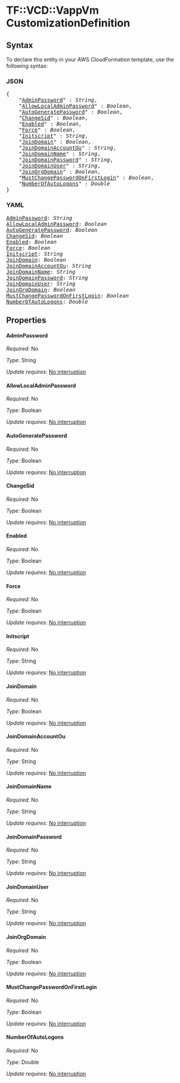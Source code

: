 # TF::VCD::VappVm CustomizationDefinition

## Syntax

To declare this entity in your AWS CloudFormation template, use the following syntax:

### JSON

<pre>
{
    "<a href="#adminpassword" title="AdminPassword">AdminPassword</a>" : <i>String</i>,
    "<a href="#allowlocaladminpassword" title="AllowLocalAdminPassword">AllowLocalAdminPassword</a>" : <i>Boolean</i>,
    "<a href="#autogeneratepassword" title="AutoGeneratePassword">AutoGeneratePassword</a>" : <i>Boolean</i>,
    "<a href="#changesid" title="ChangeSid">ChangeSid</a>" : <i>Boolean</i>,
    "<a href="#enabled" title="Enabled">Enabled</a>" : <i>Boolean</i>,
    "<a href="#force" title="Force">Force</a>" : <i>Boolean</i>,
    "<a href="#initscript" title="Initscript">Initscript</a>" : <i>String</i>,
    "<a href="#joindomain" title="JoinDomain">JoinDomain</a>" : <i>Boolean</i>,
    "<a href="#joindomainaccountou" title="JoinDomainAccountOu">JoinDomainAccountOu</a>" : <i>String</i>,
    "<a href="#joindomainname" title="JoinDomainName">JoinDomainName</a>" : <i>String</i>,
    "<a href="#joindomainpassword" title="JoinDomainPassword">JoinDomainPassword</a>" : <i>String</i>,
    "<a href="#joindomainuser" title="JoinDomainUser">JoinDomainUser</a>" : <i>String</i>,
    "<a href="#joinorgdomain" title="JoinOrgDomain">JoinOrgDomain</a>" : <i>Boolean</i>,
    "<a href="#mustchangepasswordonfirstlogin" title="MustChangePasswordOnFirstLogin">MustChangePasswordOnFirstLogin</a>" : <i>Boolean</i>,
    "<a href="#numberofautologons" title="NumberOfAutoLogons">NumberOfAutoLogons</a>" : <i>Double</i>
}
</pre>

### YAML

<pre>
<a href="#adminpassword" title="AdminPassword">AdminPassword</a>: <i>String</i>
<a href="#allowlocaladminpassword" title="AllowLocalAdminPassword">AllowLocalAdminPassword</a>: <i>Boolean</i>
<a href="#autogeneratepassword" title="AutoGeneratePassword">AutoGeneratePassword</a>: <i>Boolean</i>
<a href="#changesid" title="ChangeSid">ChangeSid</a>: <i>Boolean</i>
<a href="#enabled" title="Enabled">Enabled</a>: <i>Boolean</i>
<a href="#force" title="Force">Force</a>: <i>Boolean</i>
<a href="#initscript" title="Initscript">Initscript</a>: <i>String</i>
<a href="#joindomain" title="JoinDomain">JoinDomain</a>: <i>Boolean</i>
<a href="#joindomainaccountou" title="JoinDomainAccountOu">JoinDomainAccountOu</a>: <i>String</i>
<a href="#joindomainname" title="JoinDomainName">JoinDomainName</a>: <i>String</i>
<a href="#joindomainpassword" title="JoinDomainPassword">JoinDomainPassword</a>: <i>String</i>
<a href="#joindomainuser" title="JoinDomainUser">JoinDomainUser</a>: <i>String</i>
<a href="#joinorgdomain" title="JoinOrgDomain">JoinOrgDomain</a>: <i>Boolean</i>
<a href="#mustchangepasswordonfirstlogin" title="MustChangePasswordOnFirstLogin">MustChangePasswordOnFirstLogin</a>: <i>Boolean</i>
<a href="#numberofautologons" title="NumberOfAutoLogons">NumberOfAutoLogons</a>: <i>Double</i>
</pre>

## Properties

#### AdminPassword

_Required_: No

_Type_: String

_Update requires_: [No interruption](https://docs.aws.amazon.com/AWSCloudFormation/latest/UserGuide/using-cfn-updating-stacks-update-behaviors.html#update-no-interrupt)

#### AllowLocalAdminPassword

_Required_: No

_Type_: Boolean

_Update requires_: [No interruption](https://docs.aws.amazon.com/AWSCloudFormation/latest/UserGuide/using-cfn-updating-stacks-update-behaviors.html#update-no-interrupt)

#### AutoGeneratePassword

_Required_: No

_Type_: Boolean

_Update requires_: [No interruption](https://docs.aws.amazon.com/AWSCloudFormation/latest/UserGuide/using-cfn-updating-stacks-update-behaviors.html#update-no-interrupt)

#### ChangeSid

_Required_: No

_Type_: Boolean

_Update requires_: [No interruption](https://docs.aws.amazon.com/AWSCloudFormation/latest/UserGuide/using-cfn-updating-stacks-update-behaviors.html#update-no-interrupt)

#### Enabled

_Required_: No

_Type_: Boolean

_Update requires_: [No interruption](https://docs.aws.amazon.com/AWSCloudFormation/latest/UserGuide/using-cfn-updating-stacks-update-behaviors.html#update-no-interrupt)

#### Force

_Required_: No

_Type_: Boolean

_Update requires_: [No interruption](https://docs.aws.amazon.com/AWSCloudFormation/latest/UserGuide/using-cfn-updating-stacks-update-behaviors.html#update-no-interrupt)

#### Initscript

_Required_: No

_Type_: String

_Update requires_: [No interruption](https://docs.aws.amazon.com/AWSCloudFormation/latest/UserGuide/using-cfn-updating-stacks-update-behaviors.html#update-no-interrupt)

#### JoinDomain

_Required_: No

_Type_: Boolean

_Update requires_: [No interruption](https://docs.aws.amazon.com/AWSCloudFormation/latest/UserGuide/using-cfn-updating-stacks-update-behaviors.html#update-no-interrupt)

#### JoinDomainAccountOu

_Required_: No

_Type_: String

_Update requires_: [No interruption](https://docs.aws.amazon.com/AWSCloudFormation/latest/UserGuide/using-cfn-updating-stacks-update-behaviors.html#update-no-interrupt)

#### JoinDomainName

_Required_: No

_Type_: String

_Update requires_: [No interruption](https://docs.aws.amazon.com/AWSCloudFormation/latest/UserGuide/using-cfn-updating-stacks-update-behaviors.html#update-no-interrupt)

#### JoinDomainPassword

_Required_: No

_Type_: String

_Update requires_: [No interruption](https://docs.aws.amazon.com/AWSCloudFormation/latest/UserGuide/using-cfn-updating-stacks-update-behaviors.html#update-no-interrupt)

#### JoinDomainUser

_Required_: No

_Type_: String

_Update requires_: [No interruption](https://docs.aws.amazon.com/AWSCloudFormation/latest/UserGuide/using-cfn-updating-stacks-update-behaviors.html#update-no-interrupt)

#### JoinOrgDomain

_Required_: No

_Type_: Boolean

_Update requires_: [No interruption](https://docs.aws.amazon.com/AWSCloudFormation/latest/UserGuide/using-cfn-updating-stacks-update-behaviors.html#update-no-interrupt)

#### MustChangePasswordOnFirstLogin

_Required_: No

_Type_: Boolean

_Update requires_: [No interruption](https://docs.aws.amazon.com/AWSCloudFormation/latest/UserGuide/using-cfn-updating-stacks-update-behaviors.html#update-no-interrupt)

#### NumberOfAutoLogons

_Required_: No

_Type_: Double

_Update requires_: [No interruption](https://docs.aws.amazon.com/AWSCloudFormation/latest/UserGuide/using-cfn-updating-stacks-update-behaviors.html#update-no-interrupt)

